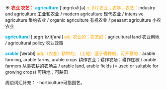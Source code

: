 ☀ <font color="red">**农业 农艺：**</font>
<font color="sky blue">**agriculture**</font> ['æɡrɪkʌltʃə] 
<font color="orange">n. [U] 农业；农学，农艺：</font>industry and agriculture 工业和农业 / modern agriculture 现代农业 / intensive agriculture 集约农业 / organic agriculture 有机农业 / peasant agriculture 小农农业

<font color="sky blue">**agricultural**</font> [͵æɡrɪ'kʌltʃərəl] 
<font color="orange">adj. 农业的；农艺的：</font>agricultural land 农业用地 / agricultural policy 农业政策
           
<font color="sky blue">**arable**</font> [ˈærəbl]
<font color="orange">adj.（农业）耕种的; （土地）适于耕种的，可开垦的：</font>arable farming, arable farms, arable crops 耕作农业；耕作农场；耕作庄稼 / arable farmers 从事农耕的农场主 / arable land, arable fields (= used or suitable for growing crops) 可耕地；可耕田

周边词汇补充：
· horticulture可指园艺。
